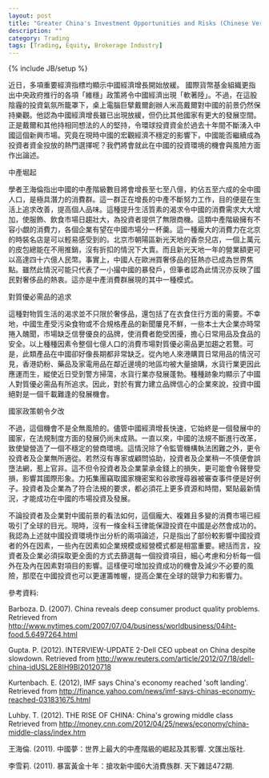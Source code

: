 ```yaml
---
layout: post
title: "Greater China's Investment Opportunities and Risks (Chinese Version)"
description: ""
category: Trading
tags: [Trading, Equity, Brokerage Industry]
---
```

{% include JB/setup %}

近日，多項重要經濟指標均顯示中國經濟增長開始放緩。 國際貨幣基金組織更指出中央政府推行的各項「維穩」政策將令中國經濟出現「軟著陸」。不過，在這股陰霾的投資氣氛所籠罩下，桌上電腦巨擘戴爾創辦人米高戴爾對中國的前景仍然保持樂觀。他認為中國經濟增長雖已出現放緩，但仍比其他國家有更大的發展空間。正是戴爾和其他持相同想法的人的堅持，令環球投資資金於過去十年間不斷湧入中國這個新興市場。究竟在現時中國的宏觀經濟不穩定的影響下，中國能否繼續成為投資者資金投放的熱門選擇呢？我們將會就此在中國的投資環境的機會與風險方面作出論述。

中產堀起

學者王海倫指出中國的中產階級數目將會增長至七至八億，約佔五至六成的全中國人口，是極具潛力的消費群。這一群正在增長的中產不斷努力工作，目的便是在生活上追求改善，提高個人品味。這種提升生活質素的渴求令中國的消費需求大大增加，使服飾、飲食市場日趨壯大，為投資者提供了無限商機。這類中產階級擁有不容小覷的消費力，各個企業有望在中國市場分一杯羹。這一種龐大的消費力在北京的時裝名店是可以輕易感受到的。北京市朝陽區新光天地的香奈兒店，一個上萬元的皮包總能在不用推銷，沒有折扣的情況下大賣。而且新光天地一年的營業額更可以高達四十六億人民幣。事實上，中國人在歐洲買奢侈品的狂熱亦已成為世界焦點。雖然此情況可能只代表了一小撮中國的暴發戶，但筆者認為此情況亦反映了國民對奢侈品的熱衷。這亦是中產消費群展現的其中一種模式。

對質優必需品的追求

這種對物質生活的渴求並不只限於奢侈品，還包括了在衣食住行方面的需要。不幸地，中國生產受污染食物或不合規格產品的新聞屢見不鮮，一些本土大企業亦時常捲入醜聞，市場缺乏信譽優良的品牌，使消費者飽受困擾，擔心日常用品及食品的安全。以上種種因素令整個七億人口的消費市場對質優必需品更加趨之若鶩。可是，此類產品在中國卻好像長期都非常缺乏。從內地人來港購買日常用品的情況可見，香港奶粉、藥品及家電用品在鄰近邊境的地區均被大量搶購，水貨行業更因此應運而生，縱使近日受到警方掃蕩，水貨行業亦發展蓬勃。種種跡象均顯示了中國人對質優必需品有所追求。因此，對於有實力建立品牌信心的企業來說，投資中國絕對是一個千載難逢的發展機會。

國家政策朝令夕改

不過，這個機會不是全無風險的。儘管中國經濟增長快速，它始終是一個發展中的國家，在法規制度方面的發展仍尚未成熟。一直以來，中國的法規不斷進行改革，致使變營造了一個不穩定的營商環境。這情況除了令監管機構執法困難之外，更令投資者及企業無所適從。若然沒有專家或顧問協助，投資者及企業稍一不慎便會誤墮法網，惹上官非。這不但令投資者及企業蒙承金錢上的損失，更可能會令聲譽受損，影響其國際形象。力拓集團竊取國家機密案和谷歌搜尋器被審查事件便是好例子。投資者及企業為了符合法規的要求，都必須花上更多資源和時間，緊貼最新情況，才能成功在中國的市場投資及發展。

不論投資者及企業對中國前景的看法如何，這個龐大、複雜且多變的消費市場已經吸引了全球的目光。現時，沒有一條金科玉律能保證投資在中國是必然會成功的。我認為上述就中國投資環境作出分析的兩項論述，只是指出了部份較影響中國投資者的外在因素，一些內在因素如企業規模或經營模式都是相當重要。總括而言，投資者及企業必須採取更全面的方式去篩選每一個投資項目，細心考慮和分析每一個外在及內在因素對項目的影響。這樣便可增加投資成功的機會及減少不必要的風險，那麼在中國投資也可以更運籌帷幄，提高企業在全球的競爭力和影響力。

參考資料:

Barboza. D. (2007). China reveals deep consumer product quality problems. Retrieved from http://www.nytimes.com/2007/07/04/business/worldbusiness/04iht-food.5.6497264.html

Gupta. P. (2012). INTERVIEW-UPDATE 2-Dell CEO upbeat on China despite slowdown. Retrieved from http://www.reuters.com/article/2012/07/18/dell-china-idUSL2E8IH9BI20120718

Kurtenbach. E. (2012), IMF says China's economy reached 'soft landing'. Retrieved from http://finance.yahoo.com/news/imf-says-chinas-economy-reached-031831675.html

Luhby. T. (2012). THE RISE OF CHINA: China's growing middle class Retrieved from http://money.cnn.com/2012/04/25/news/economy/china-middle-class/index.htm

王海倫. (2011). 中國夢：世界上最大的中產階級的崛起及其影響. 文匯出版社.

李雪莉. (2011). 暴富黃金十年：搶攻新中國6大消費族群. 天下雜誌472期.
